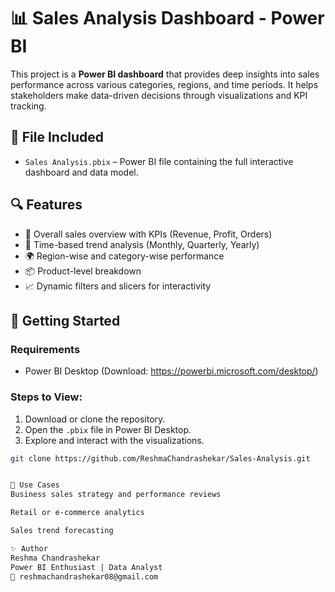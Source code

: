 # 📊 Sales Analysis Dashboard - Power BI

This project is a **Power BI dashboard** that provides deep insights into sales performance across various categories, regions, and time periods. It helps stakeholders make data-driven decisions through visualizations and KPI tracking.


## 📁 File Included

- `Sales Analysis.pbix` – Power BI file containing the full interactive dashboard and data model.


## 🔍 Features

- 📌 Overall sales overview with KPIs (Revenue, Profit, Orders)
- 📅 Time-based trend analysis (Monthly, Quarterly, Yearly)
- 🌍 Region-wise and category-wise performance
- 📦 Product-level breakdown
- 📈 Dynamic filters and slicers for interactivity


## 🚀 Getting Started

### Requirements
- Power BI Desktop (Download: https://powerbi.microsoft.com/desktop/)

### Steps to View:
1. Download or clone the repository.
2. Open the `.pbix` file in Power BI Desktop.
3. Explore and interact with the visualizations.

```bash
git clone https://github.com/ReshmaChandrashekar/Sales-Analysis.git


📌 Use Cases
Business sales strategy and performance reviews

Retail or e-commerce analytics

Sales trend forecasting

✨ Author
Reshma Chandrashekar
Power BI Enthusiast | Data Analyst
📧 reshmachandrashekar08@gmail.com
